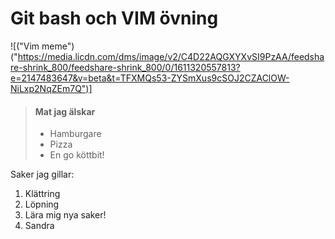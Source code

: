 # Git bash och VIM övning

![("Vim meme")("https://media.licdn.com/dms/image/v2/C4D22AQGXYXvSI9PzAA/feedshare-shrink_800/feedshare-shrink_800/0/1611320557813?e=2147483647&v=beta&t=TFXMQs53-ZYSmXus9cSOJ2CZAClOW-NiLxp2NqZEm7Q")]

> #### Mat jag älskar
>
> - Hamburgare
> - Pizza
> - En go köttbit!
>

Saker jag gillar:
1. Klättring
2. Löpning
3. Lära mig nya saker!
4. Sandra
